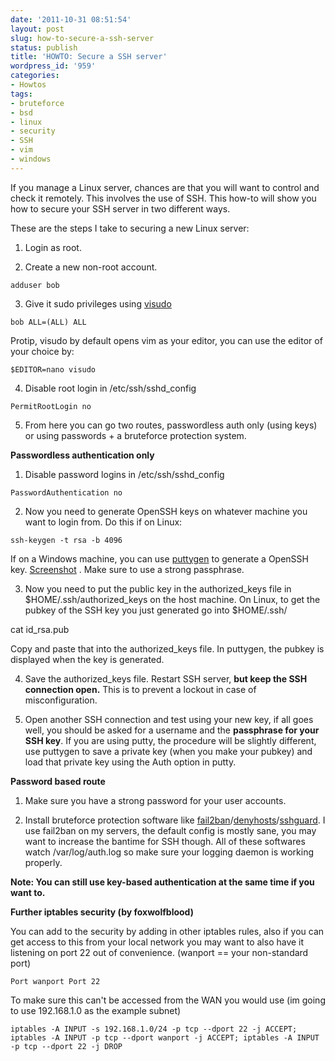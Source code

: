 ```yaml
---
date: '2011-10-31 08:51:54'
layout: post
slug: how-to-secure-a-ssh-server
status: publish
title: 'HOWTO: Secure a SSH server'
wordpress_id: '959'
categories:
- Howtos
tags:
- bruteforce
- bsd
- linux
- security
- SSH
- vim
- windows
---
```







If you manage a Linux server, chances are that you will want to control and check it remotely. This involves the use of SSH. This how-to will show you how to secure your SSH server in two different ways.



These are the steps I take to securing a new Linux server:



	
  1. Login as root.

	
  2. Create a new non-root account.

    adduser bob



	
  3. Give it sudo privileges using [visudo](http://man.cx/visudo)

    bob ALL=(ALL) ALL

Protip, visudo by default opens vim as your editor, you can use the editor of your choice by:

    $EDITOR=nano visudo



	
  4. Disable root login in /etc/ssh/sshd_config

    
    PermitRootLogin no




	
  5. From here you can go two routes, passwordless auth only (using keys) or using passwords + a bruteforce protection system.


**Passwordless authentication only**



	
  1. Disable password logins in /etc/ssh/sshd_config

    PasswordAuthentication no



	
  2. Now you need to generate OpenSSH keys on whatever machine you want to login from. Do this if on Linux:

    ssh-keygen -t rsa -b 4096

If on a Windows machine, you can use [puttygen](http://the.earth.li/%7Esgtatham/putty/latest/x86/puttygen.exe) to generate a OpenSSH key. [Screenshot](http://dl.dropbox.com/u/2888062/Screens/20111029162916834.png) . Make sure to use a strong passphrase.

	
  3. Now you need to put the public key in the authorized_keys file in $HOME/.ssh/authorized_keys on the host machine. On Linux, to get the pubkey of the SSH key you just generated go into $HOME/.ssh/

   cat id_rsa.pub

Copy and paste that into the authorized_keys file. In puttygen, the pubkey is displayed when the key is generated.

	
  4. Save the authorized_keys file. Restart SSH server, **but keep the SSH connection open.** This is to prevent a lockout in case of misconfiguration.

	
  5. Open another SSH connection and test using your new key, if all goes well, you should be asked for a username and the **passphrase for your SSH key**. If you are using putty, the procedure will be slightly different, use puttygen to save a private key (when you make your pubkey) and load that private key using the Auth option in putty.


**Password based route**



	
  1. Make sure you have a strong password for your user accounts.


	
  2. Install bruteforce protection software like [fail2ban](http://www.fail2ban.org/wiki/index.php/Main_Page)/[denyhosts](http://denyhosts.sourceforge.net/)/[sshguard](http://www.sshguard.net/). I use fail2ban on my servers, the default config is mostly sane, you may want to increase the bantime for SSH though. All of these softwares watch /var/log/auth.log so make sure your logging daemon is working properly.


**Note: You can still use key-based authentication at the same time if you want to.**

**Further iptables security (by foxwolfblood)**







You can add to the security by adding in other iptables rules, also if you can get access to this from your local network you may want to also have it listening on port 22 out of convenience. (wanport == your non-standard port)

    Port wanport Port 22

To make sure this can't be accessed from the WAN you would use (im going to use 192.168.1.0 as the example subnet)

    iptables -A INPUT -s 192.168.1.0/24 -p tcp --dport 22 -j ACCEPT; iptables -A INPUT -p tcp --dport wanport -j ACCEPT; iptables -A INPUT -p tcp --dport 22 -j DROP













